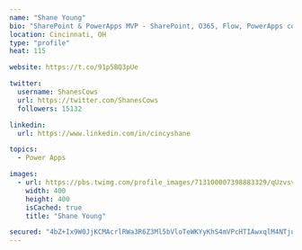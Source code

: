 ```yaml
---
name: "Shane Young"
bio: "SharePoint & PowerApps MVP - SharePoint, O365, Flow, PowerApps consulting? @PowerApps911 | Pure Snark? You found it."
location: Cincinnati, OH
type: "profile"
heat: 115

website: https://t.co/91p5BQ3pUe

twitter:
  username: ShanesCows
  url: https://twitter.com/ShanesCows
  followers: 15132

linkedin:
  url: https://www.linkedin.com/in/cincyshane

topics:
  - Power Apps

images:
  - url: https://pbs.twimg.com/profile_images/713100007398883329/qUzvsvQ3_400x400.jpg
    width: 400
    height: 400
    isCached: true
    title: "Shane Young"

secured: "4bZ+Ix9W0JjKCMAcrlRWa3R6Z3Ml5bVloTeWKYyKhS4mVPcHTIAwxqlM4NTjuFfEHEu8LX9ELgNuPVFN4979BWH8YJOxftu+ESsuNDFjmx2BGkd9ODkowwDGj99X9gMOY7f0Lm1TUI9gzlbzAbyUyYYtndARsLGrkGKCIeFgbiGIzU9YUV19vb2NBTXMvZXWh+KMOap4ss1r7723F3ZGFI/ZWPmVcV9JclP0sWyC3td5cuY55BmpqUIZDbL3oqpq1XAQiKJsLicK9ObgFrKlFVqYhiSc9KfGeNTydaCnpRF27IB42Vfhyluljkok6qR30Qj0gTYgT6y57qvFQ6b00JPx7HLvaeHbKaHsOyPu6piOPP3XS13Zka+qgbzMR5oAMB+JK5H8CcORhIDLho8n6I5+ZgdDeYlW7NSYjYU+rc0=;KGEvbzlaDTzGEng8+xreLw=="
---
```


